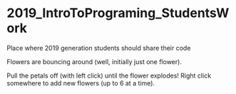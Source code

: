 # 2019_IntroToPrograming_StudentsWork
Place where 2019 generation students should share their code

Flowers are bouncing around (well, initially just one flower).

Pull the petals off (with left click) until the flower explodes!
Right click somewhere to add new flowers (up to 6 at a time).
